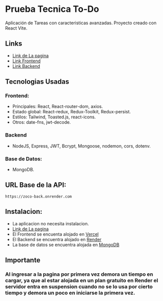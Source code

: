 # Prueba Tecnica To-Do

Aplicación de Tareas con caracteristicas avanzadas. Proyecto creado con React Vite.

## Links
- [Link de La pagina](https://prueba-zoco-front.vercel.app/ "Link de La pagina")
- [Link Frontend](https://github.com/nassahel/prueba-zoco-front "Link Frontend")
- [Link Backend](https://github.com/nassahel/prueba-zoco-back "Link Backend")


## Tecnologias Usadas

### Frontend: 
- Principales: React, React-router-dom, axios.
- Estado global: React-redux, Redux-Toolkit, Redux-persist.
- Estilos: Tailwind, Toasted.js, react-icons.
- Otros: date-fns, jwt-decode.

### Backend
- NodeJS, Express, JWT, Bcrypt, Mongoose, nodemon, cors, dotenv.

### Base de Datos:
- MongoDB.

## URL Base de la API: 
`https://zoco-back.onrender.com`

## Instalacion:
- La aplicacion no necesita instalacion.
- [Link de La pagina](https://prueba-zoco-front.vercel.app/ "Link de La pagina")
- El Frontend se encuenta alojado en [Vercel](https://vercel.com/ "Vercel")
- El Backend se encuentra alojado en [Render](https://dashboard.render.com/ "Render")
- La base de datos se encuentra alojada en [MongoDB](https://www.mongodb.com/ "MongoDB")

## Importante
### Al ingresar a la pagina por primera vez demora un tiempo en cargar, ya que al estar alojada en un plan gratuito en Render el servidor entra en suspension cuando no se lo usa por cierto tiempo y demora un poco en iniciarse la primera vez.

